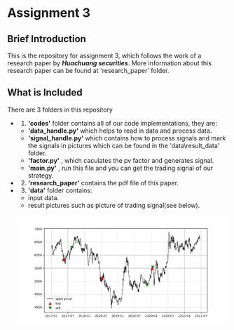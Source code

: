 # Assignment 3
## Brief Introduction
This is the repository for assignment 3, which follows the work of a research paper by ***Huachuang securities***. More information about this research paper can be found at 'research_paper' folder.

## What is Included
There are 3 folders in this repository
- 1. **'codes'** folder contains all of our code implementations, they are:
    - **'data_handle.py'** which helps to read in data and process data.
    - **'signal_handle.py'** which contains how to process signals and mark the signals in pictures which can be found in the 'data\result_data' folder.
    - **'factor.py'** , which caculates the pv factor and generates signal.
    - **'main.py'** , run this file and you can get the trading signal of our strategy.
- 2. **'research_paper'** contains the pdf file of this paper.
- 3. **'data'** folder contains:
    - input data.
    - result pictures such as picture of trading signal(see below).

    ![trading signal](data\trading_signal.png)
